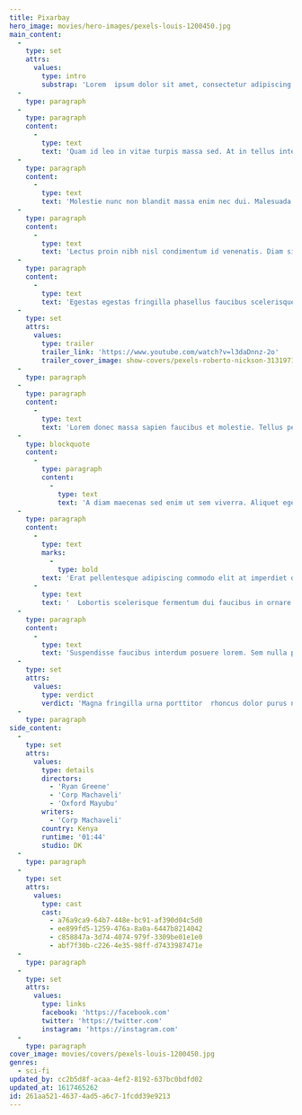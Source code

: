 ```yaml
---
title: Pixarbay
hero_image: movies/hero-images/pexels-louis-1200450.jpg
main_content:
  -
    type: set
    attrs:
      values:
        type: intro
        substrap: 'Lorem  ipsum dolor sit amet, consectetur adipiscing elit, sed do eiusmod  tempor incididunt ut labore et dolore magna aliqua. Tristique senectus  et netus et. '
  -
    type: paragraph
  -
    type: paragraph
    content:
      -
        type: text
        text: 'Quam id leo in vitae turpis massa sed. At in tellus integer  feugiat scelerisque varius morbi enim. Arcu dui vivamus arcu felis  bibendum. Enim ut tellus elementum sagittis vitae et. In eu mi bibendum  neque egestas congue quisque egestas diam. Dignissim suspendisse in est  ante in nibh mauris. Venenatis urna cursus eget nunc scelerisque. Nec  ultrices dui sapien eget. Ullamcorper a lacus vestibulum sed arcu non.  Malesuada fames ac turpis egestas maecenas. Elementum integer enim neque  volutpat ac. Turpis massa tincidunt dui ut. Ut consequat semper viverra  nam.'
  -
    type: paragraph
    content:
      -
        type: text
        text: 'Molestie nunc non blandit massa enim nec dui. Malesuada proin libero  nunc consequat interdum varius. Turpis egestas sed tempus urna et  pharetra pharetra massa massa. Amet nisl purus in mollis nunc sed id  semper. Risus in hendrerit gravida rutrum quisque non. Ac feugiat sed  lectus vestibulum mattis ullamcorper velit sed ullamcorper. Et egestas  quis ipsum suspendisse ultrices gravida. Nisi est sit amet facilisis  magna etiam tempor orci. Magnis dis parturient montes nascetur. Ut  consequat semper viverra nam libero justo laoreet. Nam libero justo  laoreet sit amet cursus sit amet. Sem fringilla ut morbi tincidunt augue  interdum velit. Dignissim cras tincidunt lobortis feugiat vivamus at  augue eget. Ornare arcu odio ut sem nulla pharetra diam. Scelerisque  eleifend donec pretium vulputate sapien nec. Dui sapien eget mi proin  sed libero enim sed. Ultrices dui sapien eget mi. Nibh venenatis cras  sed felis eget velit aliquet sagittis. Tristique senectus et netus et.'
  -
    type: paragraph
    content:
      -
        type: text
        text: 'Lectus proin nibh nisl condimentum id venenatis. Diam sit amet nisl  suscipit adipiscing bibendum est. Feugiat scelerisque varius morbi enim  nunc. In arcu cursus euismod quis viverra nibh cras pulvinar mattis.  Diam maecenas ultricies mi eget mauris pharetra et. Sed velit dignissim  sodales ut eu sem integer vitae justo. Magna ac placerat vestibulum  lectus mauris. Eu lobortis elementum nibh tellus molestie nunc non  blandit. Pretium aenean pharetra magna ac placerat vestibulum lectus  mauris. At lectus urna duis convallis convallis tellus id. Sit amet  purus gravida quis blandit turpis cursus in hac. Nec ultrices dui sapien  eget mi proin sed libero. Porttitor lacus luctus accumsan tortor  posuere ac ut consequat semper. Sed turpis tincidunt id aliquet risus  feugiat in ante. Fermentum et sollicitudin ac orci phasellus egestas.  Sed augue lacus viverra vitae.'
  -
    type: paragraph
    content:
      -
        type: text
        text: 'Egestas egestas fringilla phasellus faucibus scelerisque eleifend  donec pretium vulputate. Venenatis a condimentum vitae sapien  pellentesque habitant. Id venenatis a condimentum vitae sapien  pellentesque habitant morbi tristique. Dictumst vestibulum rhoncus est  pellentesque elit ullamcorper dignissim cras. Tristique et egestas quis  ipsum. In pellentesque massa placerat duis ultricies lacus sed. Orci eu  lobortis elementum nibh tellus. Dolor morbi non arcu risus. Arcu dui  vivamus arcu felis. Augue neque gravida in fermentum et sollicitudin ac  orci phasellus. Etiam dignissim diam quis enim lobortis scelerisque  fermentum dui faucibus.'
  -
    type: set
    attrs:
      values:
        type: trailer
        trailer_link: 'https://www.youtube.com/watch?v=l3daDnnz-2o'
        trailer_cover_image: show-covers/pexels-roberto-nickson-3131971.jpg
  -
    type: paragraph
  -
    type: paragraph
    content:
      -
        type: text
        text: 'Lorem donec massa sapien faucibus et molestie. Tellus pellentesque eu  tincidunt tortor aliquam nulla facilisi cras. Dictumst vestibulum  rhoncus est pellentesque elit ullamcorper dignissim cras tincidunt.  Nulla pharetra diam sit amet nisl. Vitae tempus quam pellentesque nec.  Amet mattis vulputate enim nulla aliquet porttitor. Risus quis varius  quam quisque id diam vel quam. Volutpat odio facilisis mauris sit.  Malesuada fames ac turpis egestas maecenas pharetra. At urna condimentum  mattis pellentesque id nibh tortor id. Quam quisque id diam vel quam.  Vestibulum lectus mauris ultrices eros.'
  -
    type: blockquote
    content:
      -
        type: paragraph
        content:
          -
            type: text
            text: 'A diam maecenas sed enim ut sem viverra. Aliquet eget sit amet tellus  cras adipiscing enim eu turpis. Cursus eget nunc scelerisque viverra  mauris in. Turpis egestas sed tempus urna et pharetra pharetra massa  massa. Egestas erat imperdiet sed euismod nisi porta lorem mollis  aliquam. Vestibulum mattis ullamcorper velit sed ullamcorper morbi  tincidunt. Eu scelerisque felis imperdiet proin fermentum leo vel. Nulla  pharetra diam sit amet nisl suscipit adipiscing bibendum est. Varius  vel pharetra vel turpis nunc. Vitae ultricies leo integer malesuada nunc  vel.'
  -
    type: paragraph
    content:
      -
        type: text
        marks:
          -
            type: bold
        text: 'Erat pellentesque adipiscing commodo elit at imperdiet dui accumsan  sit. Rhoncus dolor purus non enim praesent elementum facilisis leo vel.'
      -
        type: text
        text: '  Lobortis scelerisque fermentum dui faucibus in ornare quam viverra.  Elementum eu facilisis sed odio morbi quis. Mattis aliquam faucibus  purus in massa. Lorem ipsum dolor sit amet consectetur adipiscing elit  ut aliquam. Enim nulla aliquet porttitor lacus luctus accumsan tortor  posuere ac. Velit egestas dui id ornare arcu odio. Quam viverra orci  sagittis eu volutpat odio facilisis mauris sit. Potenti nullam ac tortor  vitae purus faucibus ornare. Sollicitudin tempor id eu nisl. Massa  tincidunt dui ut ornare lectus. Odio facilisis mauris sit amet massa  vitae tortor condimentum lacinia. Et netus et malesuada fames ac. Eu  consequat ac felis donec et. Gravida arcu ac tortor dignissim convallis  aenean.'
  -
    type: paragraph
    content:
      -
        type: text
        text: 'Suspendisse faucibus interdum posuere lorem. Sem nulla pharetra diam  sit amet nisl suscipit. Tristique senectus et netus et malesuada fames  ac. Elit sed vulputate mi sit. Quam adipiscing vitae proin sagittis nisl  rhoncus mattis. Maecenas pharetra convallis posuere morbi leo urna.  Aliquam sem et tortor consequat id. Ac turpis egestas integer eget.  Feugiat in fermentum posuere urna nec. Sed cras ornare  arcu dui. In hac habitasse platea dictumst quisque sagittis purus sit.  Commodo nulla facilisi nullam vehicula ipsum a arcu cursus.'
  -
    type: set
    attrs:
      values:
        type: verdict
        verdict: 'Magna fringilla urna porttitor  rhoncus dolor purus non. Risus in hendrerit gravida rutrum quisque non  tellus. Eu volutpat odio facilisis mauris sit amet massa vitae tortor.  Arcu ac tortor dignissim convallis aenean et tortor at risus. Cras  pulvinar mattis nunc sed blandit libero volutpat sed. '
  -
    type: paragraph
side_content:
  -
    type: set
    attrs:
      values:
        type: details
        directors:
          - 'Ryan Greene'
          - 'Corp Machaveli'
          - 'Oxford Mayubu'
        writers:
          - 'Corp Machaveli'
        country: Kenya
        runtime: '01:44'
        studio: DK
  -
    type: paragraph
  -
    type: set
    attrs:
      values:
        type: cast
        cast:
          - a76a9ca9-64b7-448e-bc91-af390d04c5d0
          - ee899fd5-1259-476a-8a0a-6447b8214042
          - c858847a-3d74-4074-979f-3309be01e1e0
          - abf7f30b-c226-4e35-98ff-d7433987471e
  -
    type: paragraph
  -
    type: set
    attrs:
      values:
        type: links
        facebook: 'https://facebook.com'
        twitter: 'https://twitter.com'
        instagram: 'https://instagram.com'
  -
    type: paragraph
cover_image: movies/covers/pexels-louis-1200450.jpg
genres:
  - sci-fi
updated_by: cc2b5d8f-acaa-4ef2-8192-637bc0bdfd02
updated_at: 1617465262
id: 261aa521-4637-4ad5-a6c7-1fcdd39e9213
---
```


